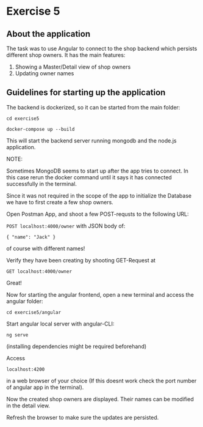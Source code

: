 # Exercise 5

## About the application

The task was to use Angular to connect to the shop backend which
persists different shop owners. It has the main features:  

1. Showing a Master/Detail view of shop owners
2. Updating owner names

## Guidelines for starting up the application

The backend is dockerized, so it can be started from the main folder:

`cd exercise5`

`docker-compose up --build`

This will start the backend server running mongodb and the node.js application.

NOTE:

Sometimes MongoDB seems to start up after the app tries to connect.
In this case rerun the docker command until it says it has connected successfully in the terminal.

Since it was not required in the scope of the app to initialize the Database we have to first create a few shop owners.

Open Postman App, and shoot a few POST-requsts to the following URL:

`POST localhost:4000/owner` with JSON body of:

`{
	"name": "Jack"
}`

of course with different names!

Verify they have been creating by shooting GET-Request at

`GET localhost:4000/owner`

Great!

Now for starting the angular frontend, open a new terminal and access the angular folder:

`cd exercise5/angular`

Start angular local server with angular-CLI:

`ng serve`

(installing dependencies might be required beforehand)

Access

`localhost:4200`

in a web browser of your choice (If this doesnt work check the port number of angular app in the terminal).

Now the created shop owners are displayed. Their names can be modified in the detail view.

Refresh the browser to make sure the updates are persisted.
